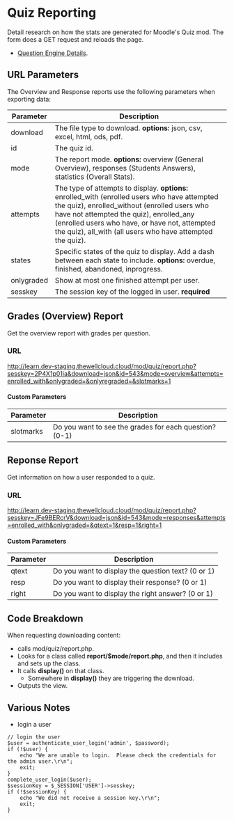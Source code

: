 # Quiz Reporting

Detail research on how the stats are generated for Moodle's Quiz mod.  The form does a GET request and reloads the page.

- [Question Engine Details](https://docs.moodle.org/dev/Overview_of_the_Moodle_question_engine#Detailed_data_about_an_attempt).

## URL Parameters

The Overview and Response reports use the following parameters when exporting data:

| Parameter | Description |
| --------- | ----------- |
| download | The file type to download. **options:** json, csv, excel, html, ods, pdf. |
| id | The quiz id. |
| mode | The report mode. **options:** overview (General Overview), responses (Students Answers), statistics (Overall Stats). |
| attempts | The type of attempts to display. **options:** enrolled_with (enrolled users who have attempted the quiz), enrolled_without (enrolled users who have not attempted the quiz), enrolled_any (enrolled users who have, or have not, attempted the quiz), all_with (all users who have attempted the quiz). |
| states | Specific states of the quiz to display. Add a dash between each state to include. **options:** overdue, finished, abandoned, inprogress. |
| onlygraded | Show at most one finished attempt per user. |
| sesskey | The session key of the logged in user. **required** |

## Grades (Overview) Report

Get the overview report with grades per question.

### URL
http://learn.dev-staging.thewellcloud.cloud/mod/quiz/report.php?sesskey=2P4X1p01ia&download=json&id=543&mode=overview&attempts=enrolled_with&onlygraded=&onlyregraded=&slotmarks=1

#### Custom Parameters

| Parameter | Description |
| --------- | ----------- |
| slotmarks | Do you want to see the grades for each question? (0-1) |


## Reponse Report

Get information on how a user responded to a quiz.

### URL

http://learn.dev-staging.thewellcloud.cloud/mod/quiz/report.php?sesskey=JFe9BERcrV&download=json&id=543&mode=responses&attempts=enrolled_with&onlygraded=&qtext=1&resp=1&right=1 

#### Custom Parameters

| Parameter | Description |
| --------- | ----------- |
| qtext | Do you want to display the question text? (0 or 1) |
| resp | Do you want to display their response? (0 or 1) |
| right | Do you want to display the right answer? (0 or 1) |


## Code Breakdown

When requesting downloading content:

- calls mod/quiz/report.php.
- Looks for a class called **report/$mode/report.php**, and then it includes and sets up the class.
- It calls **display()** on that class.
    - Somewhere in **display()** they are triggering the download.
- Outputs the view.

## Various Notes

- login a user

```
// login the user
$user = authenticate_user_login('admin', $password);
if (!$user) {
    echo "We are unable to login.  Please check the credentials for the admin user.\r\n";
    exit;
}
complete_user_login($user);
$sessionKey = $_SESSION['USER']->sesskey;
if (!$sessionKey) {
    echo "We did not receive a session key.\r\n";
    exit;
}
```